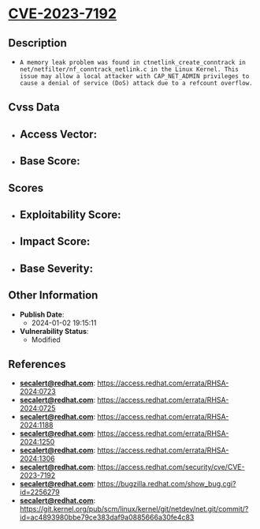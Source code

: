 
# [CVE-2023-7192](https://cve.mitre.org/cgi-bin/cvename.cgi?name=CVE-2023-7192)

## Description

- `A memory leak problem was found in ctnetlink_create_conntrack in net/netfilter/nf_conntrack_netlink.c in the Linux Kernel. This issue may allow a local attacker with CAP_NET_ADMIN privileges to cause a denial of service (DoS) attack due to a refcount overflow.`

## Cvss Data

- **Access Vector**:
  - 
- **Base Score**:
  - 

## Scores

- **Exploitability Score**:
  - 
- **Impact Score**:
  - 
- **Base Severity**:
  - 

## Other Information

- **Publish Date**:
  - 2024-01-02 19:15:11
- **Vulnerability Status**:
  - Modified

## References

- **secalert@redhat.com**: https://access.redhat.com/errata/RHSA-2024:0723
- **secalert@redhat.com**: https://access.redhat.com/errata/RHSA-2024:0725
- **secalert@redhat.com**: https://access.redhat.com/errata/RHSA-2024:1188
- **secalert@redhat.com**: https://access.redhat.com/errata/RHSA-2024:1250
- **secalert@redhat.com**: https://access.redhat.com/errata/RHSA-2024:1306
- **secalert@redhat.com**: https://access.redhat.com/security/cve/CVE-2023-7192
- **secalert@redhat.com**: https://bugzilla.redhat.com/show_bug.cgi?id=2256279
- **secalert@redhat.com**: https://git.kernel.org/pub/scm/linux/kernel/git/netdev/net.git/commit/?id=ac4893980bbe79ce383daf9a0885666a30fe4c83
